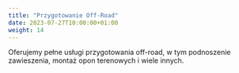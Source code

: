 ```yaml
---
title: "Przygotowanie Off-Road"
date: 2023-07-27T10:00:00+01:00
weight: 14
---
```


Oferujemy pełne usługi przygotowania off-road, w tym podnoszenie zawieszenia, montaż opon terenowych i wiele innych.
